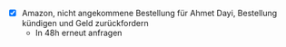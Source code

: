 - [x] Amazon, nicht angekommene Bestellung für Ahmet Dayi, Bestellung kündigen und Geld zurückfordern
	- In 48h erneut anfragen
